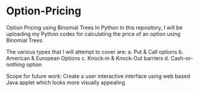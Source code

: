 # Option-Pricing
Option Pricing using Binomial Trees In Python
In this repository, I will be uploading my Python codes for calculating the price of an option using Binomial Trees

The various types that I will attempt to cover are:
a. Put & Call options
b. American & European Options
c. Knock-in & Knock-Out barriers
d. Cash-or-nothing option

Scope for future work:
Create a user interactive interface using web based Java applet which looks more visually appealing
